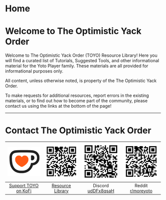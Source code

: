 # Home
# Welcome to The Optimistic Yack Order

Welcome to The Optimistic Yack Order (TOYO) Resource Library! Here you will find a curated list of Tutorials, Suggested Tools, and other informational material for the Yoto Player family. These materials are all provided for informational purposes only.


All content, unless otherwise noted, is property of the The Optimistic Yack Order.


To make requests for additional resources, report errors in the existing materials, or to find out how to become part of the community, please contact us using the links at the bottom of the page!

---

# Contact The Optimistic Yack Order
| ![kofi.png](img/kofi.png) | ![qr_resource_library.png](img/qr_resource_library.png) | ![qr_discord.png](img/qr_discord.png) | ![qr_reddit_moreyoto.png](img/qr_resource_library.png) |
| :-: | :-: | :-: | :-: |
| [Support TOYO on KoFi](https://ko-fi.com/theoptimisticyackorder)| [Resource Library](https://yackorder.org) | Discord [udDFx8qsaH](https://discord.gg/udDFx8qsaH) | Reddit [r/moreyoto](https://www.reddit.com/r/moreyoto/) |